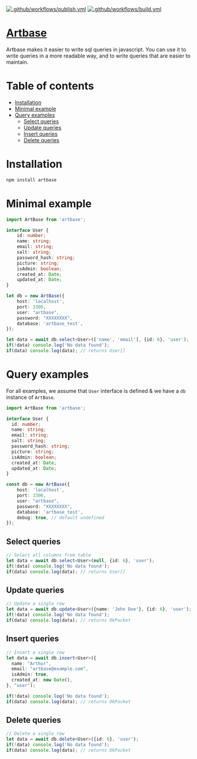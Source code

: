 [![.github/workflows/publish.yml](https://github.com/arthurvanl/artbase/actions/workflows/publish.yml/badge.svg?branch=master)](https://github.com/arthurvanl/artbase/actions/workflows/publish.yml)
[![.github/workflows/build.yml](https://github.com/arthurvanl/artbase/actions/workflows/build.yml/badge.svg)](https://github.com/arthurvanl/artbase/actions/workflows/build.yml)

# [Artbase](https://npmjs.com/package/artbase)

Artbase makes it easier to write sql queries in javascript.
You can use it to write queries in a more readable way, and to write queries that are easier to maintain.

# Table of contents

- [Installation](#installation)
- [Minimal example](#minimal-example)
- [Query examples](#query-examples)
  - [Select queries](#select-queries)
  - [Update queries](#update-queries)
  - [Insert queries](#insert-queries)
  - [Delete queries](#delete-queries)

# Installation
```bash
npm install artbase
```

# Minimal example
```typescript
import ArtBase from 'artbase';

interface User {
	id: number;
	name: string;
	email: string;
	salt: string;
	password_hash: string;
	picture: string;
	isAdmin: boolean;
	created_at: Date;
	updated_at: Date;
}

let db = new ArtBase({
    host: 'localhost',
    port: 3306,
    user: "artbase",
    password: "XXXXXXXX",
    database: 'artbase_test',
});

let data = await db.select<User>(['name', 'email'], {id: 6}, 'user');
if(!data) console.log('No data found');
if(data) console.log(data); // returns User[]
```

# Query examples
For all examples, we assume that `User` interface is defined & we have a `db` instance of `ArtBase`.

```typescript
import ArtBase from 'artbase';

interface User {
  id: number;
  name: string;
  email: string;
  salt: string;
  password_hash: string;
  picture: string;
  isAdmin: boolean;
  created_at: Date;
  updated_at: Date;
}

const db = new ArtBase({
    host: 'localhost',
    port: 3306,
    user: "artbase",
    password: "XXXXXXXX",
    database: 'artbase_test',
    debug: true, // default undefined
});
```

## Select queries
```typescript
// Select all columns from table
let data = await db.select<User>(null, {id: 6}, 'user');
if(!data) console.log('No data found');
if(data) console.log(data); // returns User[]
```

## Update queries
```typescript
// Update a single row
let data = await db.update<User>({name: 'John Doe'}, {id: 6}, 'user');
if(!data) console.log('No data found');
if(data) console.log(data); // returns OkPacket
```

## Insert queries
```typescript
// Insert a single row
let data = await db.insert<User>({
  name: "Arthur",
  email: "artbase@example.com",
  isAdmin: true,
  created_at: new Date(),
}, "user");

if(!data) console.log('No data found');
if(data) console.log(data); // returns OkPacket
```

## Delete queries
```typescript
// Delete a single row
let data = await db.delete<User>({id: 6}, 'user');
if(!data) console.log('No data found');
if(data) console.log(data); // returns OkPacket
```
